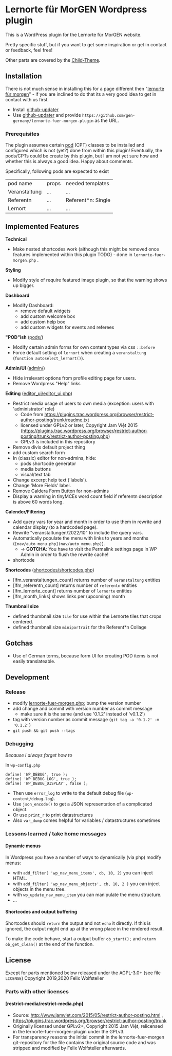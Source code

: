 # Lernorte für MorGEN Wordpress plugin

This is a WordPress plugin for the Lernorte für MorGEN website.

Pretty specific stuff, but if you want to get some inspiration or get in contact or feedback, feel free!

Other parts are covered by the [Child-Theme](https://github.com/gen-germany/lernorte-fuer-morgen-childtheme).

## Installation

There is not much sense in installing this for a page different then "[lernorte für morgen](https://lernorte.gen-deutschland.de)" - if you are inclined to do that its a very good idea to get in contact with us first.

  * Install [github-updater](https://github.com/afragen/github-updater)
  * Use [github-updater](https://github.com/afragen/github-updater) and provide `https://github.com/gen-germany/lernorte-fuer-morgen-plugin` as the URL.

### Prerequisites

The plugin assumes certain [pod](pods.io) (CPT) classes to be installed and configured which is not (yet?) done from within this plugin!
Eventually, the pods/CPTs could be create by this plugin, but I am not yet sure how and whether this is always a good idea. Happy about comments.

Specifically, following pods are expected to exist
<table>
  <tr>
    <td>pod name</td>
    <td>props</td>
    <td>needed templates</td>
  </tr>
  <tr>
    <td>Veranstaltung</td>
    <td>...</td>
    <td>...</td>
  </tr>
  <tr>
    <td>Referentn</td>
    <td>...</td>
    <td>Referent*n: Single</td>
  </tr>
  <tr>
    <td>Lernort</td>
    <td>...</td>
    <td>...</td>
  </tr>
</table>

## Implemented Features

**Technical**
  * Make nested shortcodes work (although this might be removed once features implemented within this plugin TODO) - done in `lernorte-fuer-morgen.php` .

**Styling**
  * Modify style of require featured image plugin, so that the warning shows up bigger.

**Dashboard**
  * Modify Dashboard:
    * remove default widgets
    * add custom welcome box
    * add custom help box
    * add custom widgets for events and referees

**"POD"ish**
([pods/](pods/))

  * Modify certain admin forms for own content types via css `::before`
  * Force default setting of `lernort` when creating a `veranstaltung` (`function autoselect_lernort()`).

**Admin/UI**
([admin/](admin/))
  * Hide irrelevant options from profile editing page for users.
  * Remove Wordpress "Help" links

**Editing**
([editor_ui/editor_ui.php](editor_ui/editor_ui.php))
  * Restrict media usage of users to own media (exception: users with 'administrator' role)
    - Code from https://plugins.trac.wordpress.org/browser/restrict-author-posting/trunk/readme.txt
    - licensed under GPLv2 or later, Copyright Jam Việt 2015 (https://plugins.trac.wordpress.org/browser/restrict-author-posting/trunk/restrict-author-posting.php)
    - GPLv3 is included in this repository
  * Remove divis default project thing
  * add custom search form
  * In (classic) editor for non-admins, hide:
    - pods shortcode generator
    - media buttons
    - visual/text tab
  * Change excerpt help text ('labels').
  * Change 'More Fields' label.
  * Remove Caldera Form Button for non-admins
  * Display a warning in tinyMCEs word count field if referentn description is
    above 60 words long.

**Calender/Filtering**
  * Add query vars for year and month in order to use them in rewrite and
    calendar display (to a hardcoded page).
  * Rewrite "veranstaltungen/2022/10" to include the query vars.
  * Automatically populate the menu with links to years and months
    (`[nav/auto_menu.php](nav/auto_menu.php)`).
    * -> **GOTCHA**: You have to visit the Permalink settings page in WP Admin in order to flush the rewrite cache!
  * shortcode

**Shortcodes**
([shortcodes/shortcodes.php](shortcodes/shortcodes.php))
  * [lfm_veranstaltungen_count] returns number of `veranstaltung` entities
  * [lfm_referentn_count] returns number of `referentn` entities
  * [lfm_lernorte_count] returns number of `lernorte` entities
  * [lfm_month_links] shows links per (upcoming) month

**Thumbnail size**
  * defined thumbnail size `tile` for use within the Lernorte tiles that crops
    centered.
  * defined thumbnail size `miniportrait` for the Referent\*n Collage

## Gotchas

  * Use of German terms, because form UI for creating POD items is not easily translateable.

## Development

### Release

  * modify [lernorte-fuer-morgen.php](lernorte-fuer-morgen.php); bump the version number
  * add change and commit with version number as commit message
    * make sure it is the same (and use '0.1.2' instead of 'v0.1.2')
  * tag with version number as commit message (`git tag -a '0.1.2' -m '0.1.2'`)
  * `git push && git push --tags`

### Debugging

*Because I always forget how to*

In `wp-config.php`
```
define( 'WP_DEBUG', true );
define( 'WP_DEBUG_LOG', true );
define( 'WP_DEBUG_DISPLAY', false );
```

- Then use `error_log` to write to the default debug file (`wp-content/debug.log`).
- Use `json_encode()` to get a JSON representation of a complicated object.
- Or use `print_r` to print datastructures
- Also `var_dump` comes helpful for variables / datastructures sometimes

### Lessons learned / take home messages

#### Dynamic menus

In Wordpress you have a number of ways to dynamically (via php) modify menus:
  * with `add_filter( 'wp_nav_menu_items', cb, 10, 2)` you can inject HTML.
  * with `add_filter( 'wp_nav_menu_objects', cb, 10, 2 )` you can inject objects
    in the menu tree.
  * with `wp_update_nav_menu_item` you can manipulate the menu structure.
  * ...

#### Shortcodes and output buffering

Shortcodes should `return` the output and not `echo` it directly. If this is
ignored, the output might end up at the wrong place in the rendered result.

To make the code behave, start a output buffer `ob_start();` and `return
ob_get_clean()` at the end of the function.

## License

Except for parts mentioned below released under the AGPL-3.0+ (see file `LICENSE`)
Copyright 2019,2020 Felix Wolfsteller

### Parts with other licenses

#### [restrict-media/restrict-media.php]

  * Source: http://www.jamviet.com/2015/05/restrict-author-posting.html , https://plugins.trac.wordpress.org/browser/restrict-author-posting/trunk
  * Originally licensed under GPLv2+, Copyright 2015 Jam Việt, relicensed in the lernorte-fuer-morgen-plugin under the GPLv3.
  * For transparency reasons the initial commit in the lernorte-fuer-morgen git-repository for the file contains the original source code and was stripped and modified by Felix Wolfsteller afterwards.
  
